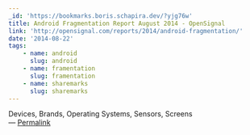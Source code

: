 ```yaml
---
_id: 'https://bookmarks.boris.schapira.dev/?yjg76w'
title: Android Fragmentation Report August 2014 - OpenSignal
link: 'http://opensignal.com/reports/2014/android-fragmentation/'
date: '2014-08-22'
tags:
    - name: android
      slug: android
    - name: framentation
      slug: framentation
    - name: sharemarks
      slug: sharemarks
---
```


Devices, Brands, Operating Systems, Sensors, Screens <br>&#8212;
<a href="https://bookmarks.boris.schapira.dev/?yjg76w" title="Permalink">Permalink</a>
